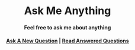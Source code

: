 <h1 align="center">Ask Me Anything</h1>

<h4 align="center">Feel free to ask me about anything</h4>

<div align="center">
  <h4>
    <a href="https://github.com/dominicegginton/ama/discussions/new">Ask A New Question</a> |
    <a href="https://github.com/dominicegginton/ama/discussions">Read Answered Questions</a>
  </h4>
</div>
